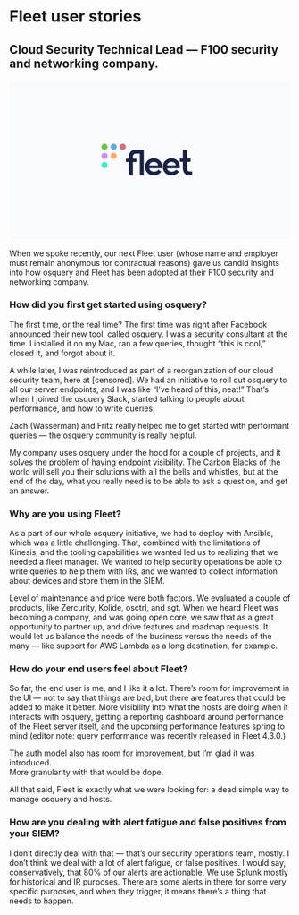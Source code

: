 # Fleet user stories

## Cloud Security Technical Lead — F100 security and networking company.

![Two people talking about Fleet](../website/assets/images/articles/fleet-user-stories-f100-cover-800x450@2x.png)

When we spoke recently, our next Fleet user (whose name and employer must remain anonymous for contractual reasons) gave us candid insights into how osquery and Fleet has been adopted at their F100 security and networking company.

### How did you first get started using osquery?

The first time, or the real time? The first time was right after Facebook announced their new tool, called osquery. I was a security consultant at the time. I installed it on my Mac, ran a few queries, thought “this is cool,” closed it, and forgot about it.

A while later, I was reintroduced as part of a reorganization of our cloud security team, here at [censored]. We had an initiative to roll out osquery to all our server endpoints, and I was like “I’ve heard of this, neat!” That’s when I joined the osquery Slack, started talking to people about performance, and how to write queries.

Zach (Wasserman) and Fritz really helped me to get started with performant queries — the osquery community is really helpful.

My company uses osquery under the hood for a couple of projects, and it solves the problem of having endpoint visibility. The Carbon Blacks of the world will sell you their solutions with all the bells and whistles, but at the end of the day, what you really need is to be able to ask a question, and get an answer.

### Why are you using Fleet?

As a part of our whole osquery initiative, we had to deploy with Ansible, which was a little challenging. That, combined with the limitations of Kinesis, and the tooling capabilities we wanted led us to realizing that we needed a fleet manager. We wanted to help security operations be able to write queries to help them with IRs, and we wanted to collect information about devices and store them in the SIEM.

Level of maintenance and price were both factors. We evaluated a couple of products, like Zercurity, Kolide, osctrl, and sgt. When we heard Fleet was becoming a company, and was going open core, we saw that as a great opportunity to partner up, and drive features and roadmap requests. It would let us balance the needs of the business versus the needs of the many — like support for AWS Lambda as a long destination, for example.

### How do your end users feel about Fleet?

So far, the end user is me, and I like it a lot. There’s room for improvement in the UI — not to say that things are bad, but there are features that could be added to make it better. More visibility into what the hosts are doing when it interacts with osquery, getting a reporting dashboard around performance of the Fleet server itself, and the upcoming performance features spring to mind (editor note: query performance was recently released in Fleet 4.3.0.)

The auth model also has room for improvement, but I’m glad it was introduced.<br>More granularity with that would be dope.

All that said, Fleet is exactly what we were looking for: a dead simple way to manage osquery and hosts.

### How are you dealing with alert fatigue and false positives from your SIEM?

I don’t directly deal with that — that’s our security operations team, mostly. I don’t think we deal with a lot of alert fatigue, or false positives. I would say, conservatively, that 80% of our alerts are actionable. We use Splunk mostly for historical and IR purposes. There are some alerts in there for some very specific purposes, and when they trigger, it means there’s a thing that needs to happen.

<meta name="category" value="success stories">
<meta name="authorGitHubUsername" value="mike-j-thomas">
<meta name="authorFullName" value="Mike Thomas">
<meta name="publishedOn" value="2021-09-29">
<meta name="articleTitle" value="Fleet user stories — F100">
<meta name="articleImageUrl" value="../website/assets/images/articles/fleet-user-stories-f100-cover-800x450@2x.png">